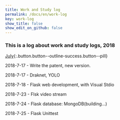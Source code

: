 ```yaml
---
title: Work and Study log
permalink: /docs/en/work-log
key: work-log
show_title: false
show_edit_on_github: false
---
```


### This is a log about work and study logs, 2018

[July](#){:.button.button--outline-success.button--pill}

2018-7-17 - Write the patent, new version.

2018-7-17 - Draknet, YOLO

2018-7-18 - Flask web development, with Visual Stdio

2018-7-23 - Flsk video stream

2018-7-24 - Flask database: MongoDB(building...)

2018-7-25 - Flask Unittest
<!--more-->